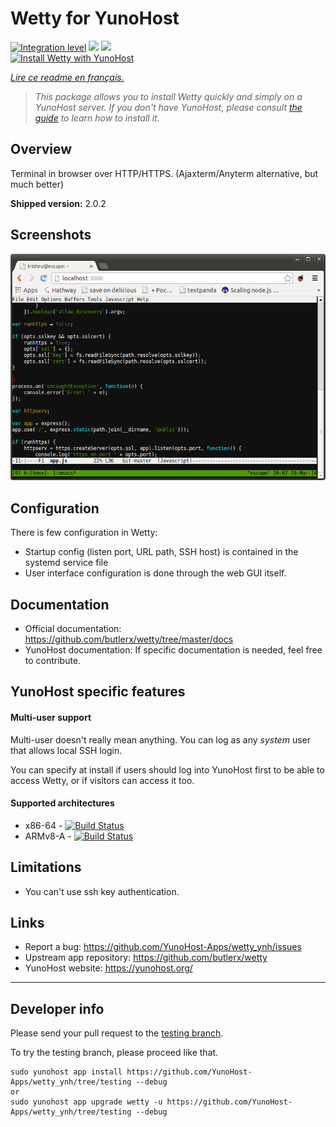 # Wetty for YunoHost

[![Integration level](https://dash.yunohost.org/integration/wetty.svg)](https://dash.yunohost.org/appci/app/wetty) ![](https://ci-apps.yunohost.org/ci/badges/wetty.status.svg) ![](https://ci-apps.yunohost.org/ci/badges/wetty.maintain.svg)  
[![Install Wetty with YunoHost](https://install-app.yunohost.org/install-with-yunohost.svg)](https://install-app.yunohost.org/?app=wetty)

*[Lire ce readme en français.](./README_fr.md)*

> *This package allows you to install Wetty quickly and simply on a YunoHost server.
If you don't have YunoHost, please consult [the guide](https://yunohost.org/#/install) to learn how to install it.*

## Overview
Terminal in browser over HTTP/HTTPS. (Ajaxterm/Anyterm alternative, but much better)

**Shipped version:** 2.0.2

## Screenshots

![](https://raw.githubusercontent.com/butlerx/wetty/v2.0.2/docs/terminal.png)

## Configuration

There is few configuration in Wetty:
* Startup config (listen port, URL path, SSH host) is contained in the systemd service file
* User interface configuration is done through the web GUI itself.

## Documentation

 * Official documentation: https://github.com/butlerx/wetty/tree/master/docs
 * YunoHost documentation: If specific documentation is needed, feel free to contribute.

## YunoHost specific features

#### Multi-user support

Multi-user doesn't really mean anything. You can log as any *system* user that allows local SSH login.

You can specify at install if users should log into YunoHost first to be able to access Wetty, or if visitors can access it too.

#### Supported architectures

* x86-64 - [![Build Status](https://ci-apps.yunohost.org/ci/logs/wetty%20%28Apps%29.svg)](https://ci-apps.yunohost.org/ci/apps/wetty/)
* ARMv8-A - [![Build Status](https://ci-apps-arm.yunohost.org/ci/logs/wetty%20%28Apps%29.svg)](https://ci-apps-arm.yunohost.org/ci/apps/wetty/)

## Limitations

* You can't use ssh key authentication.

## Links

 * Report a bug: https://github.com/YunoHost-Apps/wetty_ynh/issues
 * Upstream app repository: https://github.com/butlerx/wetty
 * YunoHost website: https://yunohost.org/

---

## Developer info

Please send your pull request to the [testing branch](https://github.com/YunoHost-Apps/wetty_ynh/tree/testing).

To try the testing branch, please proceed like that.
```
sudo yunohost app install https://github.com/YunoHost-Apps/wetty_ynh/tree/testing --debug
or
sudo yunohost app upgrade wetty -u https://github.com/YunoHost-Apps/wetty_ynh/tree/testing --debug
```
